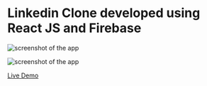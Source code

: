 # Linkedin Clone developed using React JS and Firebase

![screenshot of the app](https://raw.githubusercontent.com/praveenorugantitech/praveenorugantitech-reactjs/master/0_Projects/praveenorugantitech-linkedin-clone/src/images/screenshot1.PNG "LinkedIn clone")

![screenshot of the app](https://raw.githubusercontent.com/praveenorugantitech/praveenorugantitech-reactjs/master/0_Projects/praveenorugantitech-linkedin-clone/src/images/screenshot2.PNG "LinkedIn clone")

[Live Demo](https://praveenoruganti-linkedin-clone.firebaseapp.com/)
